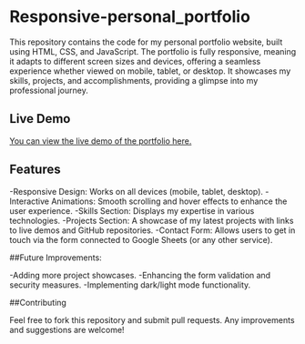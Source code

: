 # Responsive-personal_portfolio

This repository contains the code for my personal portfolio website, built using HTML, CSS, and JavaScript. The portfolio is fully responsive, meaning it adapts to different screen sizes and devices, offering a seamless experience whether viewed on mobile, tablet, or desktop. It showcases my skills, projects, and accomplishments, providing a glimpse into my professional journey.

## Live Demo

[You can view the live demo of the portfolio here.](https://darshan02parmar.github.io/webdev_projects/.com)



## Features

-Responsive Design: Works on all devices (mobile, tablet, desktop).
-Interactive Animations: Smooth scrolling and hover effects to enhance the user experience.
-Skills Section: Displays my expertise in various technologies.
-Projects Section: A showcase of my latest projects with links to live demos and GitHub repositories.
-Contact Form: Allows users to get in touch via the form connected to Google Sheets (or any other service).


##Future Improvements:

-Adding more project showcases.
-Enhancing the form validation and security measures.
-Implementing dark/light mode functionality.

##Contributing

Feel free to fork this repository and submit pull requests. Any improvements and suggestions are welcome!

